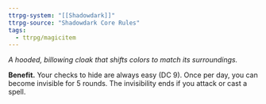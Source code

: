 ```yaml
---
ttrpg-system: "[[Shadowdark]]"
ttrpg-source: "Shadowdark Core Rules"
tags:
  - ttrpg/magicitem
---
```

*A hooded, billowing cloak that shifts colors to match its surroundings.*

**Benefit.** Your checks to hide are always easy (DC 9). Once per day, you can become invisible for 5 rounds. The invisibility ends if you attack or cast a spell.

